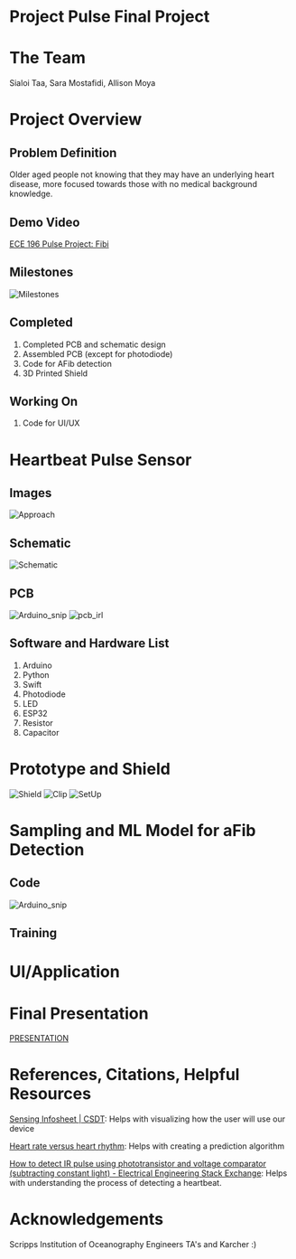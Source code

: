 # Project Pulse Final Project
# The Team
Sialoi Taa, Sara Mostafidi, Allison Moya
# Project Overview
## Problem Definition
Older aged people not knowing that they may have an underlying heart disease, more focused towards those with no medical background knowledge.

## Demo Video
[ECE 196 Pulse Project: Fibi](https://youtu.be/l_U-TADhpTM?si=gZzMEEWPGDS88HhN/)
## Milestones
![Milestones](/imgs/Milestones.png)

## Completed
1. Completed PCB and schematic design
2. Assembled PCB (except for photodiode)
3. Code for AFib detection
4. 3D Printed Shield
## Working On
1. Code for UI/UX

# Heartbeat Pulse Sensor
## Images
![Approach](/imgs/Proposed_Approach.png)

## Schematic
![Schematic](/imgs/Schematic.png)

## PCB
![Arduino_snip](/imgs/PCB.png)
![pcb_irl](/imgs/pcb_irl.png)

## Software and Hardware List
1. Arduino
2. Python
3. Swift
4. Photodiode
5. LED
6. ESP32
7. Resistor
8. Capacitor

# Prototype and Shield
![Shield](/imgs/shield.png)
![Clip](/imgs/clip.png)
![SetUp](/imgs/set_up.png)
# Sampling and ML Model for aFib Detection
## Code
![Arduino_snip](/imgs/Arduino_snip.png)
## Training
# UI/Application
# Final Presentation
[PRESENTATION](https://docs.google.com/presentation/d/1Bf_K1-Fuhnck8Ux5nZZ97LSzt35pcDPSmIBCwOtfqkg/edit?usp=sharing/)

# References, Citations, Helpful Resources
[Sensing Infosheet | CSDT](https://csdt.org/culture/performingarts/sensing-infosheet.html#:~:text=Photoplethysmography%20(PPG)%3A,result%20of%20each%20heart%20beat): Helps with visualizing how the user will use our device

[Heart rate versus heart rhythm](https://www.fibricheck.com/heart-rate-versus-heart-rhythm/): Helps with creating a prediction algorithm

[How to detect IR pulse using phototransistor and voltage comparator (subtracting constant light) - Electrical Engineering Stack Exchange](https://electronics.stackexchange.com/questions/464372/how-to-detect-ir-pulse-using-phototransistor-and-voltage-comparator-subtracting): Helps with understanding the process of detecting a heartbeat.

 # Acknowledgements
Scripps Institution of Oceanography Engineers 
TA's and Karcher :)
